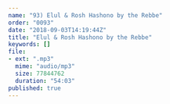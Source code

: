 ```yaml
---
name: "93) Elul & Rosh Hashono by the Rebbe"
order: "0093"
date: "2018-09-03T14:19:44Z"
title: "Elul & Rosh Hashono by the Rebbe"
keywords: []
file:
- ext: ".mp3"
  mime: "audio/mp3"
  size: 77844762
  duration: "54:03"
published: true
---
```

